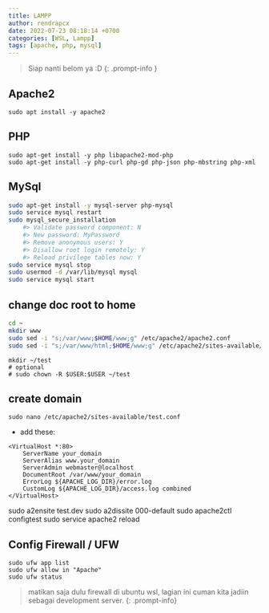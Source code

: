 ```yaml
---
title: LAMPP
author: rendrapcx
date: 2022-07-23 08:18:14 +0700
categories: [WSL, Lampp]
tags: [apache, php, mysql]
---
```


> Siap nanti belom ya :D
{: .prompt-info }

## Apache2
```
sudo apt install -y apache2
```

## PHP
```
sudo apt-get install -y php libapache2-mod-php
sudo apt-get install -y php-curl php-gd php-json php-mbstring php-xml
```

## MySql
```bash
sudo apt-get install -y mysql-server php-mysql
sudo service mysql restart
sudo mysql_secure_installation
    #> Validate password component: N
    #> New password: MyPassword
    #> Remove anonymous users: Y
    #> Disallow root login remotely: Y
    #> Reload privilege tables now: Y
sudo service mysql stop
sudo usermod -d /var/lib/mysql mysql
sudo service mysql start
```

## change doc root to home
```bash
cd ~
mkdir www
sudo sed -i "s;/var/www;$HOME/www;g" /etc/apache2/apache2.conf
sudo sed -i "s;/var/www/html;$HOME/www;g" /etc/apache2/sites-available/000-default.conf
```

```
mkdir ~/test
# optional
# sudo chown -R $USER:$USER ~/test
```

## create domain
```
sudo nano /etc/apache2/sites-available/test.conf
```
- add these:
```
<VirtualHost *:80>
    ServerName your_domain
    ServerAlias www.your_domain 
    ServerAdmin webmaster@localhost
    DocumentRoot /var/www/your_domain
    ErrorLog ${APACHE_LOG_DIR}/error.log
    CustomLog ${APACHE_LOG_DIR}/access.log combined
</VirtualHost>
```
sudo a2ensite test.dev
sudo a2dissite 000-default
sudo apache2ctl configtest
sudo service apache2 reload

## Config Firewall / UFW
```
sudo ufw app list
sudo ufw allow in "Apache"
sudo ufw status
```
> matikan saja dulu firewall di ubuntu wsl, lagian ini cuman kita jadiin sebagai development server.
> {: .prompt-info}